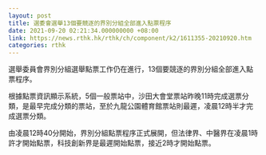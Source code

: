 ```yaml
---
layout: post
title: 選委會選舉13個要競逐的界別分組全部進入點票程序
date: 2021-09-20 02:21:34.000000000 +08:00
link: https://news.rthk.hk/rthk/ch/component/k2/1611355-20210920.htm
categories: rthk
---
```


選舉委員會界別分組選舉點票工作仍在進行，13個要競逐的界別分組全部進入點票程序。

根據點票資訊顯示系統，5個一般票站中，沙田大會堂票站昨晚11時完成選票分類，是最早完成分類的票站，至於九龍公園體育館票站則最遲，凌晨12時半才完成選票分類。

由凌晨12時40分開始，界別分組點票程序正式展開，但法律界、中醫界在凌晨1時許才開始點票，科技創新界是最遲開始點票，接近2時才開始點票。

